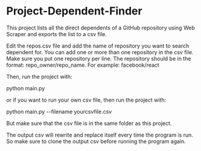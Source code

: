 # Project-Dependent-Finder
This project lists all the direct dependents of a GitHub repository using Web Scraper and exports the list to a csv file.

Edit the repos.csv file and add the name of repository you want to search dependent for. You can add one or more than one repository in the csv file. 
Make sure you put one repository per line. The repository should be in the format: repo_owner/repo_name. For example: facebook/react

Then, run the project with:

python main.py

or if you want to run your own csv file, then run the project with:

python main.py --filename yourcsvfile.csv

But make sure that the csv file is in the same folder as this project.

The output csv will rewrite and replace itself every time the program is run. So make sure to clone the output csv before running the program again.
